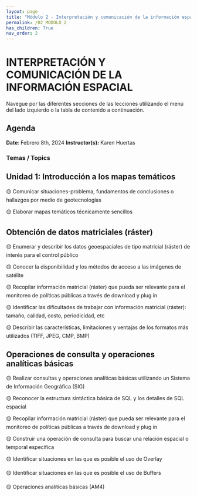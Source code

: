 ```yaml
---
layout: page
title: "Módulo 2 - Interpretación y comunicación de la información espacial"
permalink: /02_MODULO_2
has_children: True
nav_order: 2
---
```


# INTERPRETACIÓN Y COMUNICACIÓN DE LA INFORMACIÓN ESPACIAL
Navegue por las diferentes secciones de las lecciones utilizando el menú del lado izquierdo o la tabla de contenido a continuación.

## Agenda
**Date**: Febrero 8th, 2024
**Instructor(s):** Karen Huertas

### Temas / Topics

## Unidad 1: Introducción a los mapas temáticos

🟡 Comunicar situaciones-problema, fundamentos de conclusiones o hallazgos por medio de geotecnologías

🟡 Elaborar mapas temáticos técnicamente sencillos


## Obtención de datos matriciales (ráster)
	
🟡 Enumerar y describir los datos geoespaciales de tipo matricial (ráster) de interés para el control público

🟡 Conocer la disponibilidad y los métodos de acceso a las imágenes de satélite

🟡 Recopilar información matricial (ráster) que pueda ser relevante para el monitoreo de políticas públicas a través de download y plug in

🟡 Identificar las dificultades de trabajar con información matricial (ráster): tamaño, calidad, costo, periodicidad, etc

🟡 Describir las características, limitaciones y ventajas de los formatos más utilizados (TIFF, JPEG, CMP, BMP)


## Operaciones de consulta y operaciones analíticas básicas
	
🟡 Realizar consultas y operaciones analíticas básicas utilizando un Sistema de Información Geográfica (SIG)

🟡 Reconocer la estructura sintáctica básica de SQL y los detalles de SQL espacial

🟡 Recopilar información matricial (ráster) que pueda ser relevante para el monitoreo de políticas públicas a través de download y plug in

🟡 Construir una operación de consulta para buscar una relación espacial o temporal específica

🟡 Identificar situaciones en las que es posible el uso de Overlay

🟡 Identificar situaciones en las que es posible el uso de Buffers

🟡 Operaciones analíticas básicas (AM4)

